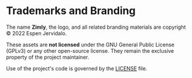 # Trademarks and Branding

The name **Zimly**, the logo, and all related branding materials are copyright © 2022 Espen Jervidalo.

These assets are **not licensed** under the GNU General Public License (GPLv3) or any other open-source license. They remain the exclusive property of the project maintainer.

Use of the project's code is governed by the [LICENSE](./LICENSE) file.
